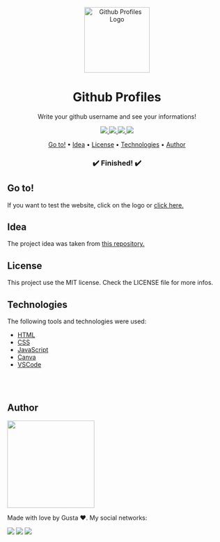 <div align="center">
    <a href="https://github-profiles-gustasnt.vercel.app/"><img src="https://i.ibb.co/Qkzh9sw/github-Profiles-Logo.png" alt="Github Profiles Logo" style="width:150px;"></a>
    <h1>Github Profiles</h1>
    <p>Write your github username and see your informations!</p>
    <a href="https://developer.mozilla.org/pt-BR/docs/Web/HTML" target="_blank">
        <img src="https://img.shields.io/static/v1?label=HTML&message=V5&color=2add1a&style=for-the-badge&logo=">
    </a>
    <a href="https://developer.mozilla.org/pt-BR/docs/Web/CSS/" target="_blank">
        <img src="https://img.shields.io/static/v1?label=CSS&message=V3&color=2add1a&style=for-the-badge&logo=">
    </a>
    <a href="https://developer.mozilla.org/pt-BR/docs/Web/JavaScript" target="_blank">
        <img src="https://img.shields.io/static/v1?label=JS&message=ES6&color=2add1a&style=for-the-badge&logo=">
    </a>
    <a href="https://www.canva.com" target="_blank">
        <img src="https://img.shields.io/static/v1?label=Canva&message=V2.0&color=2add1a&style=for-the-badge&logo=">
    </a>
   <p>
        <a href="#go">Go to!</a> • 
        <a href="#idea">Idea</a> • 
        <a href="#license">License</a> • 
        <a href="#technologies">Technologies</a> •
        <a href="#author">Author</a>
  </p>
  <h3 align="center">✔️  Finished!  ✔️</h3>
</div>

<div id="go">
    <h2>Go to!</h2>
    <p>If you want to test the website, click on the logo or <a href="https://github-profiles-gustasnt.vercel.app" target="_blank">click here.</a></p>
</div>

<div id="idea">
    <h2>Idea</h2>
    <p>The project idea was taken from <a href="https://github.com/florinpop17/app-ideas/blob/master/Projects/2-Intermediate/GitHub-Profiles.md" target="_blank">this repository.</a></p>
<div>

<div id="license">
    <h2>License</h2>
    <p>This project use the MIT license. Check the LICENSE file for more infos.</p>
<div>
 
<div id="technologies">
    <h2>Technologies</h2>
    <p>The following tools and technologies were used:</p>
    <ul>
        <li><a href="https://developer.mozilla.org/pt-BR/docs/Web/HTML" target="_blank">HTML</a></li>
        <li><a href="https://developer.mozilla.org/pt-BR/docs/Web/CSS/" target="_blank">CSS</a></li>
        <li><a href="https://developer.mozilla.org/pt-BR/docs/Web/JavaScript" target="_blank">JavaScript</a></li>
        <li><a href="https://www.canva.com" target="_blank">Canva</a></li>
        <li><a href="https://code.visualstudio.com/" target="_blank">VSCode</a></li>
    </ul>
    <br>
    <br>
<div>
  
<div id="author">
    <h2>Author</h2>
    <img src="https://i.ibb.co/zmSvf43/Gustavo.png" width="200px">
    <p>Made with love by Gusta ❤️. My social networks:</p>
    <a href="https://www.instagram.com/gustavo_santosfr/" target="_blank"><img src="https://img.shields.io/badge/Instagram-E4405F?style=for-the-badge&logo=instagram&logoColor=white" target="_blank"></a>
    <a href="https://www.linkedin.com/in/gustavo-ferreira-dos-santos-a3b6b1231/" target="_blank"><img src="https://img.shields.io/badge/LinkedIn-0077B5?style=for-the-badge&logo=linkedin&logoColor=white" target="_blank"></a>
    <a href="https://github.com/Gusta-snt" target="_blank"><img src="https://img.shields.io/badge/GitHub-100000?style=for-the-badge&logo=github&logoColor=white" target="_blank"></a>
</div>



